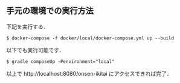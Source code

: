 ## 手元の環境での実行方法

下記を実行する．

```console:console
$ docker-compose -f docker/local/docker-compose.yml up --build
```

以下でも実行可能です．

```console:console
$ gradle composeUp -Penvironment="local"
```

以上で http://localhost:8080/onsen-ikitai にアクセスできれば完了．

